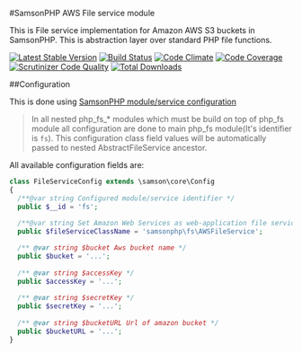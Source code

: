 #SamsonPHP AWS File service module

This is File service implementation for Amazon AWS S3 buckets in SamsonPHP.
This is abstraction layer over standard PHP file functions. 
 
[![Latest Stable Version](https://poser.pugx.org/samsonos/php_fs_aws/v/stable.svg)](https://packagist.org/packages/samsonos/php_fs_aws)
[![Build Status](https://travis-ci.org/samsonos/php_fs_aws.png)](https://travis-ci.org/samsonos/php_fs_aws)
[![Code Climate](https://codeclimate.com/github/samsonos/php_fs_aws/badges/gpa.svg)](https://codeclimate.com/github/samsonos/php_fs_aws)
[![Code Coverage](https://scrutinizer-ci.com/g/samsonos/php_fs_aws/badges/coverage.png?b=master)](https://scrutinizer-ci.com/g/samsonos/php_fs_aws/?branch=master)
[![Scrutinizer Code Quality](https://scrutinizer-ci.com/g/samsonos/php_fs_aws/badges/quality-score.png?b=master)](https://scrutinizer-ci.com/g/samsonos/php_fs_aws/?branch=master)
[![Total Downloads](https://poser.pugx.org/samsonos/php_fs_aws/downloads.svg)](https://packagist.org/packages/samsonos/php_fs_aws)

##Configuration  

This is done using [SamsonPHP module/service configuration](https://github.com/samsonos/php_core/wiki/0.3-Configurating)

> In all nested php_fs_* modules which must be build on top of php_fs module all configuration are done to main php_fs module(It's identifier is ```fs```). This configuration class field values will be automatically passed to nested AbstractFileService ancestor.

All available configuration fields are:
```php
class FileServiceConfig extends \samson\core\Config 
{
  /**@var string Configured module/service identifier */
  public $__id = 'fs';
  
  /**@var string Set Amazon Web Services as web-application file service using its class name */
  public $fileServiceClassName = 'samsonphp\fs\AWSFileService';

  /** @var string $bucket Aws bucket name */
  public $bucket = '...';
 
  /** @var string $accessKey */
  public $accessKey = '...';
 
  /** @var string $secretKey */
  public $secretKey = '...';
 
  /** @var string $bucketURL Url of amazon bucket */
  public $bucketURL = '...';
}
